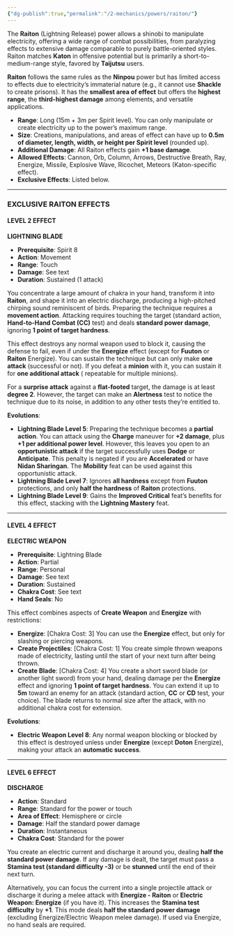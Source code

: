 ```yaml
---
{"dg-publish":true,"permalink":"/2-mechanics/powers/raiton/"}
---
```


The **Raiton** (Lightning Release) power allows a shinobi to manipulate electricity, offering a wide range of combat possibilities, from paralyzing effects to extensive damage comparable to purely battle-oriented styles. Raiton matches **Katon** in offensive potential but is primarily a short-to-medium-range style, favored by **Taijutsu** users.

**Raiton** follows the same rules as the **Ninpou** power but has limited access to effects due to electricity’s immaterial nature (e.g., it cannot use **Shackle** to create prisons). It has the **smallest area of effect** but offers the **highest range**, the **third-highest damage** among elements, and versatile applications.

- **Range**: Long (15m + 3m per Spirit level). You can only manipulate or create electricity up to the power’s maximum range.
- **Size**: Creations, manipulations, and areas of effect can have up to **0.5m of diameter, length, width, or height per Spirit level** (rounded up).
- **Additional Damage**: All Raiton effects gain **+1 base damage**.
- **Allowed Effects**: Cannon, Orb, Column, Arrows, Destructive Breath, Ray, Energize, Missile, Explosive Wave, Ricochet, Meteors (Katon-specific effect).
- **Exclusive Effects**: Listed below.

---

### EXCLUSIVE RAITON EFFECTS

#### LEVEL 2 EFFECT

**LIGHTNING BLADE**

- **Prerequisite**: Spirit 8
- **Action**: Movement
- **Range**: Touch
- **Damage**: See text
- **Duration**: Sustained (1 attack)

You concentrate a large amount of chakra in your hand, transform it into **Raiton**, and shape it into an electric discharge, producing a high-pitched chirping sound reminiscent of birds. Preparing the technique requires a **movement action**. Attacking requires touching the target (standard action, **Hand-to-Hand Combat (CC)** test) and deals **standard power damage**, ignoring **1 point of target hardness**.

This effect destroys any normal weapon used to block it, causing the defense to fail, even if under the **Energize** effect (except for **Fuuton** or **Raiton** Energize). You can sustain the technique but can only make **one attack** (successful or not). If you defeat a **minion** with it, you can sustain it for **one additional attack** ( repeatable for multiple minions).

For a **surprise attack** against a **flat-footed** target, the damage is at least **degree 2**. However, the target can make an **Alertness** test to notice the technique due to its noise, in addition to any other tests they’re entitled to.

**Evolutions**:

- **Lightning Blade Level 5**: Preparing the technique becomes a **partial action**. You can attack using the **Charge** maneuver for **+2 damage**, plus **+1 per additional power level**. However, this leaves you open to an **opportunistic attack** if the target successfully uses **Dodge** or **Anticipate**. This penalty is negated if you are **Accelerated** or have **Nidan Sharingan**. The **Mobility** feat can be used against this opportunistic attack.
- **Lightning Blade Level 7**: Ignores **all hardness** except from **Fuuton** protections, and only **half the hardness** of **Raiton** protections.
- **Lightning Blade Level 9**: Gains the **Improved Critical** feat’s benefits for this effect, stacking with the **Lightning Mastery** feat.

---

#### LEVEL 4 EFFECT

**ELECTRIC WEAPON**

- **Prerequisite**: Lightning Blade
- **Action**: Partial
- **Range**: Personal
- **Damage**: See text
- **Duration**: Sustained
- **Chakra Cost**: See text
- **Hand Seals**: No

This effect combines aspects of **Create Weapon** and **Energize** with restrictions:

- **Energize**: [Chakra Cost: 3] You can use the **Energize** effect, but only for slashing or piercing weapons.
- **Create Projectiles**: [Chakra Cost: 1] You create simple thrown weapons made of electricity, lasting until the start of your next turn after being thrown.
- **Create Blade**: [Chakra Cost: 4] You create a short sword blade (or another light sword) from your hand, dealing damage per the **Energize** effect and ignoring **1 point of target hardness**. You can extend it up to **5m** toward an enemy for an attack (standard action, **CC** or **CD** test, your choice). The blade returns to normal size after the attack, with no additional chakra cost for extension.

**Evolutions**:

- **Electric Weapon Level 8**: Any normal weapon blocking or blocked by this effect is destroyed unless under **Energize** (except **Doton** Energize), making your attack an **automatic success**.

---

#### LEVEL 6 EFFECT

**DISCHARGE**

- **Action**: Standard
- **Range**: Standard for the power or touch
- **Area of Effect**: Hemisphere or circle
- **Damage**: Half the standard power damage
- **Duration**: Instantaneous
- **Chakra Cost**: Standard for the power

You create an electric current and discharge it around you, dealing **half the standard power damage**. If any damage is dealt, the target must pass a **Stamina test (standard difficulty -3)** or be **stunned** until the end of their next turn.

Alternatively, you can focus the current into a single projectile attack or discharge it during a melee attack with **Energize - Raiton** or **Electric Weapon: Energize** (if you have it). This increases the **Stamina test difficulty** by **+1**. This mode deals **half the standard power damage** (excluding Energize/Electric Weapon melee damage). If used via Energize, no hand seals are required.